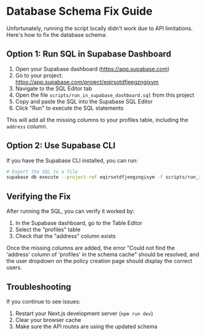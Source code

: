 # Database Schema Fix Guide

Unfortunately, running the script locally didn't work due to API limitations. Here's how to fix the database schema:

## Option 1: Run SQL in Supabase Dashboard

1. Open your Supabase dashboard (https://app.supabase.com)
2. Go to your project: https://app.supabase.com/project/eqirsotdfjeegzngixym
3. Navigate to the SQL Editor tab
4. Open the file `scripts/run_in_supabase_dashboard.sql` from this project
5. Copy and paste the SQL into the Supabase SQL Editor
6. Click "Run" to execute the SQL statements

This will add all the missing columns to your profiles table, including the `address` column.

## Option 2: Use Supabase CLI

If you have the Supabase CLI installed, you can run:

```bash
# Export the SQL to a file
supabase db execute --project-ref eqirsotdfjeegzngixym -f scripts/run_in_supabase_dashboard.sql
```

## Verifying the Fix

After running the SQL, you can verify it worked by:

1. In the Supabase dashboard, go to the Table Editor
2. Select the "profiles" table
3. Check that the "address" column exists

Once the missing columns are added, the error "Could not find the 'address' column of 'profiles' in the schema cache" should be resolved, and the user dropdown on the policy creation page should display the correct users.

## Troubleshooting

If you continue to see issues:

1. Restart your Next.js development server (`npm run dev`)
2. Clear your browser cache
3. Make sure the API routes are using the updated schema
